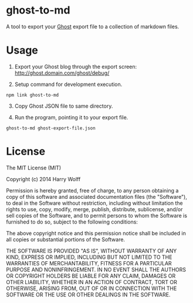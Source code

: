 # ghost-to-md

A tool to export your [Ghost](https://github.com/TryGhost/Ghost) export file to a collection of markdown files.


# Usage

1. Export your Ghost blog through the export screen: http://ghost.domain.com/ghost/debug/

2. Setup command for development execution.

  `npm link ghost-to-md`

3. Copy Ghost JSON file to same directory.

4. Run the program, pointing it to your export file.

  `ghost-to-md ghost-export-file.json`

# License

The MIT License (MIT)

Copyright (c) 2014 Harry Wolff

Permission is hereby granted, free of charge, to any person obtaining a copy
of this software and associated documentation files (the "Software"), to deal
in the Software without restriction, including without limitation the rights
to use, copy, modify, merge, publish, distribute, sublicense, and/or sell
copies of the Software, and to permit persons to whom the Software is
furnished to do so, subject to the following conditions:

The above copyright notice and this permission notice shall be included in all
copies or substantial portions of the Software.

THE SOFTWARE IS PROVIDED "AS IS", WITHOUT WARRANTY OF ANY KIND, EXPRESS OR
IMPLIED, INCLUDING BUT NOT LIMITED TO THE WARRANTIES OF MERCHANTABILITY,
FITNESS FOR A PARTICULAR PURPOSE AND NONINFRINGEMENT. IN NO EVENT SHALL THE
AUTHORS OR COPYRIGHT HOLDERS BE LIABLE FOR ANY CLAIM, DAMAGES OR OTHER
LIABILITY, WHETHER IN AN ACTION OF CONTRACT, TORT OR OTHERWISE, ARISING FROM,
OUT OF OR IN CONNECTION WITH THE SOFTWARE OR THE USE OR OTHER DEALINGS IN THE
SOFTWARE.
